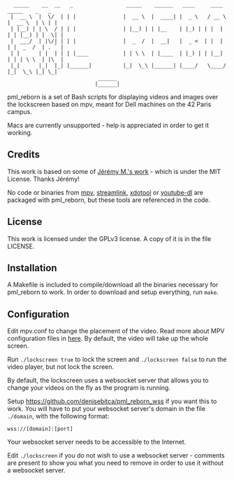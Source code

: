 ```
  _____    __  __   _                 _____    ______   ____     ____    _____    _   _ 
 |  __ \  |  \/  | | |               |  __ \  |  ____| |  _ \   / __ \  |  __ \  | \ | |
 | |__) | | \  / | | |               | |__) | | |__    | |_) | | |  | | | |__) | |  \| |
 |  ___/  | |\/| | | |               |  _  /  |  __|   |  _ <  | |  | | |  _  /  | . ` |
 | |      | |  | | | |____           | | \ \  | |____  | |_) | | |__| | | | \ \  | |\  |
 |_|      |_|  |_| |______|          |_|  \_\ |______| |____/   \____/  |_|  \_\ |_| \_|
                             ______                                                     
                            |______|                                                    
```

pml\_reborn is a set of Bash scripts for displaying videos and images over the lockscreen based on mpv, meant for Dell machines on the 42 Paris campus.

Macs are currently unsupported - help is appreciated in order to get it working.

## Credits

This work is based on some of [Jérémy M.'s work](https://github.com/jerem-ma/pimp_my_lock) - which is under the MIT License. Thanks Jérémy!

No code or binaries from [mpv](http://mpv.io), [streamlink](https://streamlink.github.io/), [xdotool](https://github.com/jordansissel/xdotool) or [youtube-dl](https://github.com/ytdl-org/youtube-dl) are packaged with pml_reborn, but these tools are referenced in the code.

## License

This work is licensed under the GPLv3 license. A copy of it is in the file LICENSE.

## Installation

A Makefile is included to compile/download all the binaries necessary for pml_reborn to work. In order to download and setup everything, run ``make``.

## Configuration

Edit mpv.conf to change the placement of the video. Read more about MPV configuration files in [here](https://github.com/mpv-player/mpv/blob/master/etc/mpv.conf). By default, the video will take up the whole screen.

Run ``./lockscreen true`` to lock the screen and ``./lockscreen false`` to run the video player, but not lock the screen.

By default, the lockscreen uses a websocket server that allows you to change your videos on the fly as the program is running.

Setup https://github.com/denisebitca/pml_reborn_wss if you want this to work. You will have to put your websocket server's domain in the file ``./domain``, with the following format:

```
wss://[domain]:[port]
```

Your websocket server needs to be accessible to the Internet.

Edit ``./lockscreen`` if you do not wish to use a websocket server - comments are present to show you what you need to remove in order to use it without a websocket server.
